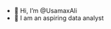 - 👋 Hi, I’m @UsamaxAli
- 👀 I am an aspiring data analyst

<!---
UsamaxAli/UsamaxAli is a ✨ special ✨ repository because its `README.md` (this file) appears on your GitHub profile.
You can click the Preview link to take a look at your changes.
--->
